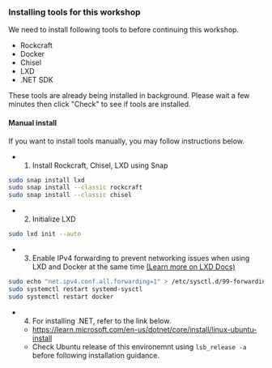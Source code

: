 ### Installing tools for this workshop

We need to install following tools to before continuing this workshop.

- Rockcraft
- Docker
- Chisel
- LXD
- .NET SDK

These tools are already being installed in background. Please wait a few minutes then click "Check" to see if tools are installed.

#### Manual install

If you want to install tools manually, you may follow instructions below.

- 1. Install Rockcraft, Chisel, LXD using Snap

```bash
sudo snap install lxd
sudo snap install --classic rockcraft
sudo snap install --classic chisel
```

- 2. Initialize LXD

```bash
sudo lxd init --auto
```

- 3. Enable IPv4 forwarding to prevent networking issues when using LXD and Docker at the same time [(Learn more on LXD Docs)](https://documentation.ubuntu.com/lxd/en/latest/howto/network_bridge_firewalld/#prevent-connectivity-issues-with-lxd-and-docker)

```bash
sudo echo "net.ipv4.conf.all.forwarding=1" > /etc/sysctl.d/99-forwarding.conf
sudo systemctl restart systemd-sysctl
sudo systemctl restart docker
```

- 4. For installing .NET, refer to the link below.
  - https://learn.microsoft.com/en-us/dotnet/core/install/linux-ubuntu-install
  - Check Ubuntu release of this environemnt using `lsb_release -a` before following installation guidance.